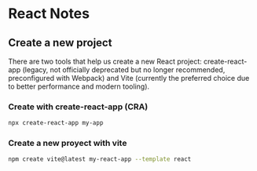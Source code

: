 # React Notes
## Create a new project

There are two tools that help us create a new React project: create-react-app (legacy, not officially deprecated but no longer recommended, preconfigured with Webpack) and Vite (currently the preferred choice due to better performance and modern tooling).

### Create with create-react-app (CRA)

```sh
npx create-react-app my-app
```

### Create a new proyect with vite

```sh
npm create vite@latest my-react-app --template react
```